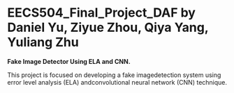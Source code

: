# EECS504_Final_Project_DAF by Daniel Yu, Ziyue Zhou, Qiya Yang, Yuliang Zhu
**Fake Image Detector Using ELA and CNN.**

This  project  is  focused  on  developing  a  fake  imagedetection  system  using  error  level  analysis  (ELA)  andconvolutional  neural  network  (CNN)  technique.  
